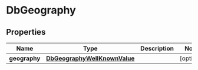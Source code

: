 
# DbGeography

## Properties
Name | Type | Description | Notes
------------ | ------------- | ------------- | -------------
**geography** | [**DbGeographyWellKnownValue**](DbGeographyWellKnownValue.md) |  |  [optional]



